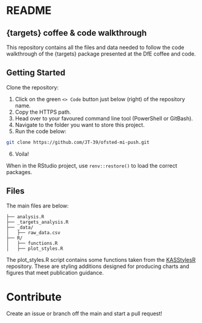 # README

## {targets} coffee & code walkthrough

This repository contains all the files and data needed to follow the code walkthrough of the {targets} package presented at the DfE coffee and code.

## Getting Started
Clone the repository:

1. Click on the green `<> Code` button just below (right) of the repository
name.
2. Copy the HTTPS path.
3. Head over to your favoured command line tool (PowerShell or GitBash).
4. Navigate to the folder you want to store this project.
5. Run the code below:

```bash
git clone https://github.com/JT-39/ofsted-mi-push.git
```

6. Voila!

When in the RStudio project, use `renv::restore()` to load the correct
packages.

## Files

The main files are below:

```
├── analysis.R
├── _targets_analysis.R
├── _data/
│   ├── raw_data.csv
├── R/
│   ├── functions.R
│   ├── plot_styles.R
```

The plot_styles.R script contains some functions taken from the
[KASStylesR](https://github.com/wgdsu/KASStylesR) repository.
These are styling additions designed for producing charts and figures that meet publication guidance.

# Contribute
Create an issue or branch off the main and start a pull request!
